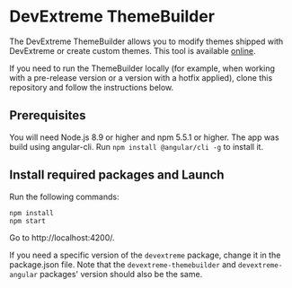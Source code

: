 # DevExtreme ThemeBuilder
 
The DevExtreme ThemeBuilder allows you to modify themes shipped with DevExtreme or create custom themes. This tool is available [online](https://devexpress.github.io/ThemeBuilder/).
 
If you need to run the ThemeBuilder locally (for example, when working with a pre-release version or a version with a hotfix applied), clone this repository and follow the instructions below.

## Prerequisites

You will need Node.js 8.9 or higher and npm 5.5.1 or higher. The app was build using angular-cli. Run `npm install @angular/cli -g` to install it.

## Install required packages and Launch

Run the following commands:
 
```
npm install
npm start
```

Go to http://localhost:4200/.

If you need a specific version of the `devextreme` package, change it in the package.json file. Note that the `devextreme-themebuilder` and `devextreme-angular` packages' version should also be the same.
